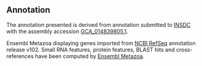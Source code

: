 **Annotation**
----------

The annotation presented is derived from annotation submitted to
[INSDC](http://www.insdc.org) with the assembly accession [GCA\_014839805.1](http://www.ebi.ac.uk/ena/data/view/GCA_014839805.1).

Ensembl Metazoa displaying genes imported from [NCBI RefSeq](https://www.ncbi.nlm.nih.gov/genome/annotation_euk/Manduca_sexta/102) annotation release v102.
Small RNA features, protein features, BLAST hits and cross-references have been
computed by [Ensembl Metazoa](https://metazoa.ensembl.org/info/genome/annotation/index.html).
